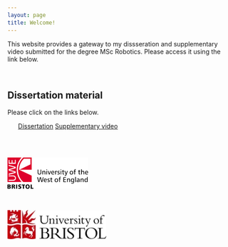 ```yaml
---
layout: page
title: Welcome!
---
```


This website provides a gateway to my dissseration and supplementary video submitted for the degree MSc Robotics. Please access it using the link below. 



<!--Comment: Paragrpah spacing-->

<br>

<div id="resourcesPanel" class="container p-3 my-3 bg-info">
<h2>Dissertation material</h2> 
  <p>Please click on the links below. </p>
<ul class="list-group">
  <a href="https://drive.google.com/file/d/1xnUxDvSMMhp5sHwxD5t4fX0OGhOgA23-/view?usp=sharing">Dissertation</a>
  <a href="https://youtu.be/kXyrZeB2AM8" target="_blank" class="list-group-item list-group-item-action">Supplementary video</a>
</ul>
</div>


<!--Comment: Paragrpah spacing-->
<br>
<br>

[![logoPicture](images/uwe_uni_logo.png)](https://courses.uwe.ac.uk/H67B1/robotics)

<br>

[![logoPicture](images/bristol_uni_logo.jpg)](http://uobwww.isys.bristol.ac.uk/study/postgraduate/2020/eng/msc-robotics/)

<br>
